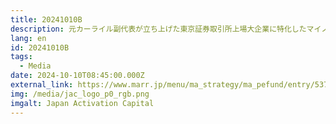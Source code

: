 ```yaml
---
title: 20241010B
description: 元カーライル副代表が立ち上げた東京証券取引所上場大企業に特化したマイノリティ投資ファンドの狙い
lang: en
id: 20241010B
tags:
  - Media
date: 2024-10-10T08:45:00.000Z
external_link: https://www.marr.jp/menu/ma_strategy/ma_pefund/entry/53723/
img: /media/jac_logo_p0_rgb.png
imgalt: Japan Activation Capital
---
```

